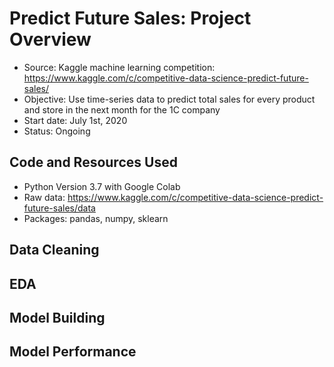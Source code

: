 # Predict Future Sales: Project Overview
* Source: Kaggle machine learning competition: https://www.kaggle.com/c/competitive-data-science-predict-future-sales/
* Objective: Use time-series data to predict total sales for every product and store in the next month for the 1C company
* Start date: July 1st, 2020
* Status: Ongoing

## Code and Resources Used
* Python Version 3.7 with Google Colab
* Raw data: https://www.kaggle.com/c/competitive-data-science-predict-future-sales/data
* Packages: pandas, numpy, sklearn

## Data Cleaning

## EDA

## Model Building

## Model Performance
